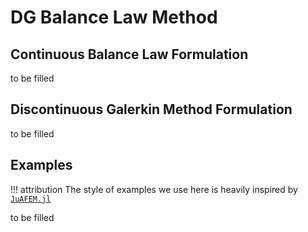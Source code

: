 # DG Balance Law Method

## Continuous Balance Law Formulation

to be filled

## Discontinuous Galerkin Method Formulation

to be filled

## Examples

!!! attribution
    The style of examples we use here is heavily inspired by
    [`JuAFEM.jl`](https://github.com/KristofferC/JuAFEM.jl)

to be filled
